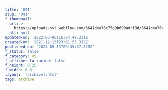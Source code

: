 ```yaml
---
title: '041'
slug: '041'
f_thumbnail:
  url: >-
    https://uploads-ssl.webflow.com/6641dea76c75d9b6904dcf9d/6641dea76c75d9b6904dd1fd_041.jpg
  alt: null
updated-on: '2022-03-06T16:04:49.231Z'
created-on: '2021-12-13T23:01:55.332Z'
published-on: '2024-05-13T09:35:37.825Z'
f_status: false
f_category: XS
f_afficher-la-racine: false
f_height: 0.25
f_width: 0.8
layout: '[archive].html'
tags: archive
---
```



